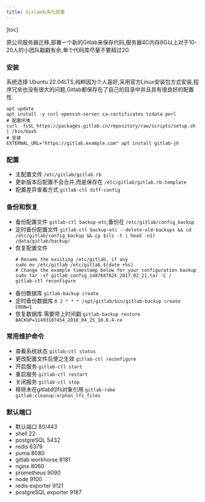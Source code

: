 ```yaml
---
title: Gitlab私有化部署
---
```


[toc]

原公司服务器迁移,部署一个新的Gitlab来保存代码,服务器4C内存8G以上对于10-20人的小团队戳戳有余,单个代码库尽量不要超过2G

### 安装

系统选择 Ubuntu 22.04LTS,纯粹因为个人喜好,采用官方Linux安装包方式安装,程序冗余也没有很大的问题,Gitlab都保存在了自己的目录中并且具有很良好的配置性.

``` sh?linenums
apt update
apt install -y curl openssh-server ca-certificates tzdata perl
# 配置环境
curl -fsSL https://packages.gitlab.cn/repository/raw/scripts/setup.sh | /bin/bash
# 安装
EXTERNAL_URL="https://gitlab.example.com" apt install gitlab-jh
```

### 配置

- 主配置文件 `/etc/gitlab/gitlab.rb`
- 更新版本后配置不会合并,而是保存在 `/etc/gitlab/gitlab.rb.template`
- 配置差异查看方式 `gitlab-ctl diff-config`

### 备份和恢复

- 备份配置文件 `gitlab-ctl backup-etc`,备份在 `/etc/gitlab/config_backup`
- 定时备份配置文件 `gitlab-ctl backup-etc --delete-old-backups && cd /etc/gitlab/config_backup && cp $(ls -t | head -n1) /data/gitlab/backup/`
- 恢复配置文件
	```
	# Rename the existing /etc/gitlab, if any
	sudo mv /etc/gitlab /etc/gitlab.$(date +%s)
	# Change the example timestamp below for your configuration backup
	sudo tar -xf gitlab_config_1487687824_2017_02_21.tar -C /
	gitlab-ctl reconfigure
	```
- 备份数据库 `gitlab-backup create`
- 定时备份数据库 `0 2 * * * /opt/gitlab/bin/gitlab-backup create CRON=1`
- 恢复数据库 需要带上时间戳 `gitlab-backup restore BACKUP=11493107454_2018_04_25_10.6.4-ce`

### 常用维护命令

- 查看系统状态 `gitlab-ctl status`
- 更改配置文件后使之生效 `gitlab-ctl reconfigure`
- 开启服务 `gitlab-ctl start`
- 重启服务 `gitlab-ctl restart`
- 关闭服务 `gitlab-ctl stop`
- 移除未在gitlab的lfs对象引用 `gitlab-rake gitlab:cleanup:orphan_lfs_files`

### 默认端口

- 默认端口 80/443
- shell 22
- postgreSQL 5432
- redis 6379
- puma    8080
- gitlab workhorse 8181
- nginx 8060
- prometheus 9090
- node 9100
- redis exporter 9121
- postgreSQL exporter 9187